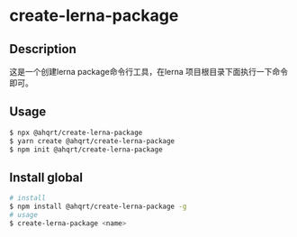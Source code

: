 # create-lerna-package

## Description

这是一个创建lerna package命令行工具，在lerna 项目根目录下面执行一下命令即可。
## Usage

```sh
$ npx @ahqrt/create-lerna-package
$ yarn create @ahqrt/create-lerna-package
$ npm init @ahqrt/create-lerna-package
```

## Install global

```sh
# install
$ npm install @ahqrt/create-lerna-package -g
# usage
$ create-lerna-package <name>
```
